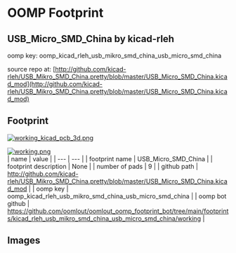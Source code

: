 # OOMP Footprint  
## USB_Micro_SMD_China  by kicad-rleh  
  
oomp key: oomp_kicad_rleh_usb_mikro_smd_china_usb_micro_smd_china  
  
source repo at: [http://github.com/kicad-rleh/USB_Mikro_SMD_China.pretty/blob/master/USB_Micro_SMD_China.kicad_mod](http://github.com/kicad-rleh/USB_Mikro_SMD_China.pretty/blob/master/USB_Micro_SMD_China.kicad_mod)  
## Footprint  
  
[![working_kicad_pcb_3d.png](working_kicad_pcb_3d_600.png)](working_kicad_pcb_3d.png)  
  
[![working.png](working_600.png)](working.png)  
| name | value | 
| --- | --- | 
| footprint name | USB_Micro_SMD_China | 
| footprint description | None | 
| number of pads | 9 | 
| github path | http://github.com/kicad-rleh/USB_Mikro_SMD_China.pretty/blob/master/USB_Micro_SMD_China.kicad_mod | 
| oomp key | oomp_kicad_rleh_usb_mikro_smd_china_usb_micro_smd_china | 
| oomp bot github | https://github.com/oomlout/oomlout_oomp_footprint_bot/tree/main/footprints/kicad_rleh_usb_mikro_smd_china_usb_micro_smd_china/working | 
## Images  
